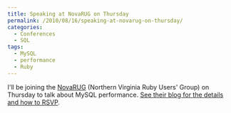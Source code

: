 ```yaml
---
title: Speaking at NovaRUG on Thursday
permalink: /2010/08/16/speaking-at-novarug-on-thursday/
categories:
  - Conferences
  - SQL
tags:
  - MySQL
  - performance
  - Ruby
---
```

I'll be joining the [NovaRUG][1] (Northern Virginia Ruby Users' Group) on Thursday to talk about MySQL performance. [See their blog for the details and how to RSVP][2].

 [1]: http://novarug.org/
 [2]: http://novarug.org/articles/2010/08/12/mysql-performance-for-rails-the-new-reality-by-baron-schwart
